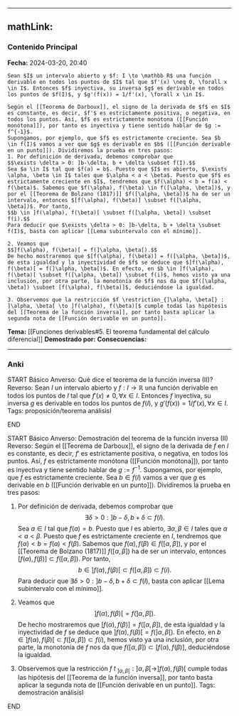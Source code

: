 
---
mathLink:
---
### Contenido Principal

**Fecha:** 2024-03-20, 20:40

```ad-theorem
Sean $I$ un intervalo abierto y $f: I \to \mathbb R$ una función derivable en todos los puntos de $I$ tal que $f'(x) \neq 0, \forall x \in I$. Entonces $f$ inyectiva, su inversa $g$ es derivable en todos los puntos de $f(I)$, y $g'(f(x)) = 1/f'(x), \forall x \in I$.
```


```ad-proof
Según el [[Teorema de Darboux]], el signo de la derivada de $f$ en $I$ es constante, es decir, $f'$ es estrictamente positiva, o negativa, en todos los puntos. Así, $f$ es estrictamente monótona ([[Función monótona]]), por tanto es inyectiva y tiene sentido hablar de $g := f^{-1}$.
Supongamos, por ejemplo, que $f$ es estrictamente creciente. Sea $b \in f(I)$ vamos a ver que $g$ es derivable en $b$ ([[Función derivable en un punto]]). Dividiremos la prueba en tres pasos:
1. Por definición de derivada, debemos comprobar que
$$\exists \delta > 0: ]b-\delta, b + \delta \subset f(I).$$
Sea $a \in I$ tal que $f(a) = b$. Puesto que $I$ es abierto, $\exists \alpha, \beta \in I$ tales que $\alpha < a < \beta$. Puesto que $f$ es estrictamente creciente en $I$, tendremos que $f(\alpha) < b = f(a) < f(\beta)$. Sabemos que $f(\alpha), f(\beta) \in f([\alpha, \beta])$, y por el [[Teorema de Bolzano (1817)]] $f([\alpha, \beta])$ ha de ser un intervalo, entonces $[f(\alpha), f(\beta)] \subset f([\alpha, \beta])$. Por tanto,
$$b \in ]f(\alpha), f(\beta)[ \subset f([\alpha, \beta]) \subset f(i).$$
Para deducir que $\exists \delta > 0: ]b-\delta, b + \delta \subset f(I)$, basta con aplicar [[Lema subintervalo con el mínimo]].

2. Veamos que
$$]f(\alpha), f(\beta)[ = f(]\alpha, \beta[).$$
De hecho mostraremos que $[f(\alpha), f(\beta)] = f([\alpha, \beta])$, de esta igualdad y la inyectividad de $f$ se deduce que $]f(\alpha), f(\beta)[ = f(]\alpha, \beta[)$. En efecto, en $b \in ]f(\alpha), f(\beta)[ \subset f([\alpha, \beta]) \subset f(i)$, hemos visto ya una inclusión, por otra parte, la monotonía de $f$ nos da que $f([\alpha, \beta]) \subset [f(\alpha), f(\beta)]$, deduciéndose la igualdad.

3. Observemos que la restricción $f \restriction_{]\alpha, \beta[} : ]\alpha, \beta[ \to ]f(\alpha), f(\beta)[$ cumple todas las hipótesis del [[Teorema de la función inversa]], por tanto basta aplicar la segunda nota de [[Función derivable en un punto]].
```


**Tema:** [[Funciones derivables#5. El teorema fundamental del cálculo diferencial]]
**Demostrado por:**
**Consecuencias:**

---
### Anki

START
Básico
Anverso: Qué dice el teorema de la función inversa (II)?
Reverso: Sean $I$ un intervalo abierto y $f: I \to \mathbb R$ una función derivable en todos los puntos de $I$ tal que $f'(x) \neq 0, \forall x \in I$. Entonces $f$ inyectiva, su inversa $g$ es derivable en todos los puntos de $f(I)$, y $g'(f(x)) = 1/f'(x), \forall x \in I$.
Tags: proposición/teorema análisisI
<!--ID: 1713093069911-->
END

START
Básico
Anverso: Demostración del teorema de la función inversa (II)
Reverso: Según el [[Teorema de Darboux]], el signo de la derivada de $f$ en $I$ es constante, es decir, $f'$ es estrictamente positiva, o negativa, en todos los puntos. Así, $f$ es estrictamente monótona ([[Función monótona]]), por tanto es inyectiva y tiene sentido hablar de $g := f^{-1}$.
Supongamos, por ejemplo, que $f$ es estrictamente creciente. Sea $b \in f(I)$ vamos a ver que $g$ es derivable en $b$ ([[Función derivable en un punto]]). Dividiremos la prueba en tres pasos:
1. Por definición de derivada, debemos comprobar que
$$\exists \delta > 0: ]b-\delta, b + \delta \subset f(I).$$
Sea $a \in I$ tal que $f(a) = b$. Puesto que $I$ es abierto, $\exists \alpha, \beta \in I$ tales que $\alpha < a < \beta$. Puesto que $f$ es estrictamente creciente en $I$, tendremos que $f(\alpha) < b = f(a) < f(\beta)$. Sabemos que $f(\alpha), f(\beta) \in f([\alpha, \beta])$, y por el [[Teorema de Bolzano (1817)]] $f([\alpha, \beta])$ ha de ser un intervalo, entonces $[f(\alpha), f(\beta)] \subset f([\alpha, \beta])$. Por tanto,
$$b \in ]f(\alpha), f(\beta)[ \subset f([\alpha, \beta]) \subset f(i).$$
Para deducir que $\exists \delta > 0: ]b-\delta, b + \delta \subset f(I)$, basta con aplicar [[Lema subintervalo con el mínimo]].

2. Veamos que
$$]f(\alpha), f(\beta)[ = f(]\alpha, \beta[).$$
De hecho mostraremos que $[f(\alpha), f(\beta)] = f([\alpha, \beta])$, de esta igualdad y la inyectividad de $f$ se deduce que $]f(\alpha), f(\beta)[ = f(]\alpha, \beta[)$. En efecto, en $b \in ]f(\alpha), f(\beta)[ \subset f([\alpha, \beta]) \subset f(i)$, hemos visto ya una inclusión, por otra parte, la monotonía de $f$ nos da que $f([\alpha, \beta]) \subset [f(\alpha), f(\beta)]$, deduciéndose la igualdad.

3. Observemos que la restricción $f \restriction_{]\alpha, \beta[} : ]\alpha, \beta[ \to ]f(\alpha), f(\beta)[$ cumple todas las hipótesis del [[Teorema de la función inversa]], por tanto basta aplicar la segunda nota de [[Función derivable en un punto]].
Tags: demostración análisisI
<!--ID: 1713093069915-->
END